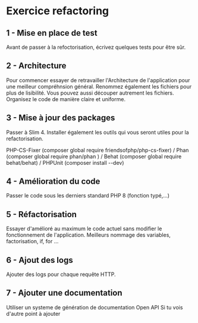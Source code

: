 # Exercice refactoring
## 1 - Mise en place de test
Avant de passer à la refoctorisation, écrivez quelques tests pour être sûr.

## 2 - Architecture
Pour commencer essayer de retravailler l'Architecture de l'application pour une meilleur compréhnsion général.
Renommez également les fichiers pour plus de lisibilité. Vous pouvez aussi découper autrement les fichiers.
Organisez le code de manière claire et uniforme.

## 3 - Mise à jour des packages
Passer à Slim 4. Installer également les outils qui vous seront utiles pour la refactorisation.

PHP-CS-Fixer (composer global require friendsofphp/php-cs-fixer)
/ Phan (composer global require phan/phan
) / Behat (composer global require behat/behat) /  PHPUnit (composer install --dev)

## 4 - Amélioration du code
Passer le code sous les derniers standard PHP 8 (fonction typé,...)

## 5 - Réfactorisation
Essayer d'amélioré au maximum le code actuel sans modifier le fonctionnement de l'application. Meilleurs nommage des variables, factorisation, if, for ...

## 6 - Ajout des logs
Ajouter des logs pour chaque requête HTTP.

## 7 - Ajouter une documentation
Utiliser un systeme de génération de documentation Open API
Si tu vois d'autre point à ajouter
